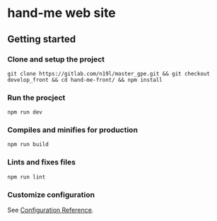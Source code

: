 # hand-me web site

## Getting started

### Clone and setup the project
```
git clone https://gitlab.com/n19l/master_gpe.git && git checkout develop_front && cd hand-me-front/ && npm install
```

### Run the procject
```
npm run dev
```

### Compiles and minifies for production
```
npm run build
```

### Lints and fixes files
```
npm run lint
```

### Customize configuration
See [Configuration Reference](https://cli.vuejs.org/config/).
